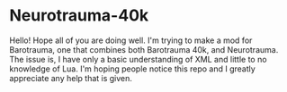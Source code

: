 # Neurotrauma-40k
Hello! Hope all of you are doing well. I'm trying to make a mod for Barotrauma, one that combines both Barotrauma 40k, and Neurotrauma. 
The issue is, I have only a basic understanding of XML and little to no knowledge of Lua. I'm hoping people notice this repo and I greatly appreciate any help that is given.
